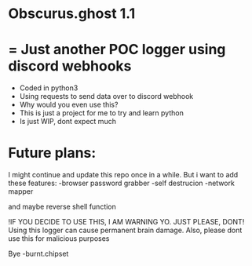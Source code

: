 # Obscurus.ghost 1.1
=
Just another POC logger using discord webhooks 
=

- Coded in python3
- Using requests to send data over to discord webhook
- Why would you even use this? 
- This is just a project for me to try and learn python
- Is just WIP, dont expect much

Future plans:
=
I might continue and update this repo once in a while.
But i want to add these features:
      -browser password grabber
      -self destrucion
      -network mapper
      
and maybe reverse shell function


!IF YOU DECIDE TO USE THIS, I AM WARNING YO. JUST PLEASE, DONT!
Using this logger can cause permanent brain damage. 
Also, please dont use this for malicious purposes

Bye -burnt.chipset
